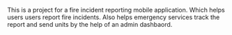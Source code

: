 This is a project for a fire incident reporting mobile application. Which helps users users report fire incidents. 
Also helps emergency services track the report and send units by the help of an admin dashbaord.
